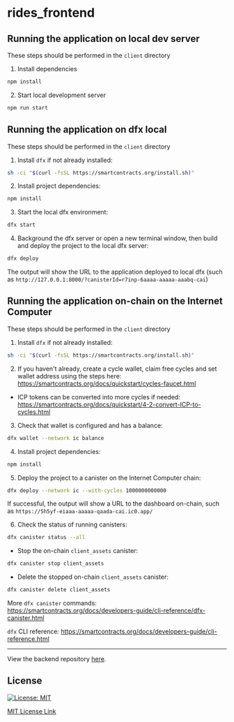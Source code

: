 # rides_frontend

## Running the application on local dev server

These steps should be performed in the `client` directory

1. Install dependencies
```bash
npm install
```

2. Start local development server
```bash
npm run start
```

## Running the application on dfx local

These steps should be performed in the `client` directory

1. Install `dfx` if not already installed:
```bash
sh -ci "$(curl -fsSL https://smartcontracts.org/install.sh)"
```

2. Install project dependencies:
```bash
npm install
```

3. Start the local dfx environment:
```bash
dfx start
```

4. Background the dfx server or open a new terminal window, then build and deploy the project to the local dfx server:
```bash
dfx deploy
```
The output will show the URL to the application deployed to local dfx (such as `http://127.0.0.1:8000/?canisterId=r7inp-6aaaa-aaaaa-aaabq-cai`)


## Running the application on-chain on the Internet Computer

These steps should be performed in the `client` directory

1. Install `dfx` if not already installed:
```bash
sh -ci "$(curl -fsSL https://smartcontracts.org/install.sh)"
```

2. If you haven't already, create a cycle wallet, claim free cycles and set wallet address using the steps here: https://smartcontracts.org/docs/quickstart/cycles-faucet.html

* ICP tokens can be converted into more cycles if needed: https://smartcontracts.org/docs/quickstart/4-2-convert-ICP-to-cycles.html
  
3. Check that wallet is configured and has a balance:
```bash
dfx wallet --network ic balance
```

4. Install project dependencies:
```bash
npm install
```

5. Deploy the project to a canister on the Internet Computer chain:
```bash
dfx deploy --network ic --with-cycles 1000000000000
```
If successful, the output will show a URL to the dashboard on-chain, such as `https://5h5yf-eiaaa-aaaaa-qaada-cai.ic0.app/`

6. Check the status of running canisters:
```bash
dfx canister status --all
```
* Stop the on-chain `client_assets` canister:
```bash
dfx canister stop client_assets
```
* Delete the stopped on-chain `client_assets` canister:
```bash
dfx canister delete client_assets
```

More `dfx canister` commands: https://smartcontracts.org/docs/developers-guide/cli-reference/dfx-canister.html

`dfx` CLI reference: https://smartcontracts.org/docs/developers-guide/cli-reference.html

***

View the backend repository <a href="https://github.com/webi-ai/rides_backend">here</a>.

## License

[![License: MIT](https://img.shields.io/badge/License-MIT-yellow.svg)](https://opensource.org/licenses/MIT)

[MIT License Link](https://github.com/webi-ai/rides_frontend/blob/main/LICENSE)
